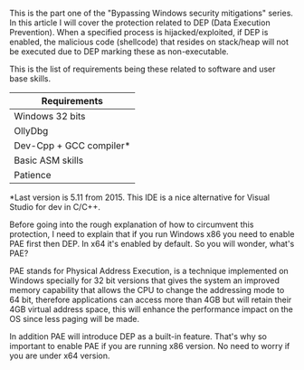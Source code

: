 This is the part one of the "Bypassing Windows security mitigations" series. In this article I will cover the protection related to DEP (Data Execution Prevention). When a specified process is hijacked/exploited, if DEP is enabled, the malicious code (shellcode) that resides on stack/heap will not be executed due to DEP marking these as non-executable.

This is the list of requirements being these related to software and user base skills.

|Requirements            |
|------------------------|
|Windows 32 bits      |
|OllyDbg                 |
|Dev-Cpp + GCC compiler*  |
|Basic ASM skills         |
|Patience                 |

*Last version is 5.11 from 2015. This IDE is a nice alternative for Visual Studio for dev in C/C++.

Before going into the rough explanation of how to circumvent this protection, I need to explain that if you run Windows x86 you need to enable PAE first then DEP. In x64 it's enabled by default. So you will wonder, what's PAE? 

PAE stands for Physical Address Execution, is a technique implemented on Windows specially for 32 bit versions that gives the system an improved memory capability that allows the CPU to change the addressing mode to 64 bit, therefore applications can access more than 4GB but will retain their 4GB virtual address space, this will enhance the performance impact on the OS since less paging will be made.

In addition PAE will introduce DEP as a built-in feature. That's why so important to enable PAE if you are running x86 version. No need to worry if you are under x64 version.

